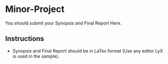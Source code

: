 # Minor-Project
You should submit your Synopsis and Final Report Here.

## Instructions
- Synopsis and Final Report should be in LaTex format (Use any editor LyX is used in the sample).



